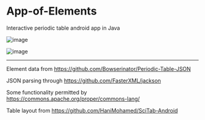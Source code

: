 # App-of-Elements

Interactive periodic table android app in Java

![image](https://user-images.githubusercontent.com/42984254/76339961-31b73a80-62d1-11ea-993b-ac9e77172f7f.png)

![image](https://user-images.githubusercontent.com/42984254/76340713-6bd50c00-62d2-11ea-8017-6dc8aacbb2db.png)

---

Element data from https://github.com/Bowserinator/Periodic-Table-JSON

JSON parsing through https://github.com/FasterXML/jackson

Some functionality permitted by https://commons.apache.org/proper/commons-lang/

Table layout from https://github.com/HaniMohamed/SciTab-Android
